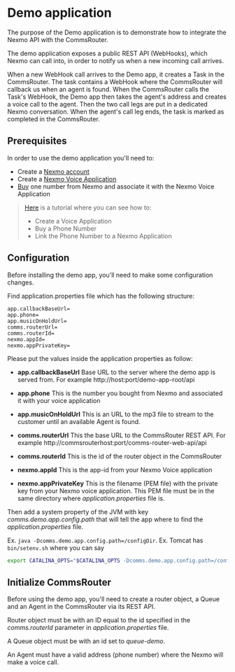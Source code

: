 # Demo application

The purpose of the Demo application is to demonstrate how to
integrate the Nexmo API with the CommsRouter.

The demo application exposes a public REST API (WebHooks),
which Nexmo can call into, in order to notify us when a new incoming call arrives.

When a new WebHook call arrives to the Demo app, it creates a Task in the CommsRouter.
The task contains a WebHook where the CommsRouter will callback us when an agent is found.
When the CommsRouter calls the Task's WebHook, the Demo app then takes the agent's address and
creates a voice call to the agent. Then the two call legs are put in a dedicated Nexmo conversation.
When the agent's call leg ends, the task is marked as completed in the CommsRouter.

## Prerequisites
In order to use the demo application you'll need to:

* Create a [Nexmo account](https://dashboard.nexmo.com/sign-up)
* Create a [Nexmo Voice Application](https://dashboard.nexmo.com/voice/create-application)
* [Buy](https://dashboard.nexmo.com/buy-numbers) one number from Nexmo and
  associate it with the Nexmo Voice Application
> [Here](https://developer.nexmo.com/tutorials/add-a-call-whisper-to-an-inbound-call#create-a-voice-application)
  is a tutorial where you can see how to:
> * Create a Voice Application
> * Buy a Phone Number
> * Link the Phone Number to a Nexmo Application

## Configuration

Before installing the demo app, you'll need to make some configuration changes.

Find application.properties file which has the following structure:
```
app.callbackBaseUrl=
app.phone=
app.musicOnHoldUrl=
comms.routerUrl=
comms.routerId=
nexmo.appId=
nexmo.appPrivateKey=
```
Please put the values inside the application properties as follow:

* __app.callbackBaseUrl__ Base URL to the server where the demo app is
  served from. For example http://host:port/demo-app-root/api

* __app.phone__ This is the number you bought from Nexmo and associated it
  with your voice application

* __app.musicOnHoldUrl__ This is an URL to the mp3 file to stream to the customer until an available Agent is found.

* __comms.routerUrl__ This the base URL to the CommsRouter REST API.
  For example  http://commsrouterhost:port/comms-router-web-api/api

* __comms.routerId__ This is the id of the router object in the CommsRouter

* __nexmo.appId__ This is the app-id from your Nexmo Voice application

* __nexmo.appPrivateKey__ This is the filename (PEM file) with the private key
  from your Nexmo voice application. This PEM file must be in the same directory
  where _application.properties_ file is.

Then add a system property of the JVM with key _comms.demo.app.config.path_ that
will tell the app where to find the _application.properties_ file.

Ex. `java -Dcomms.demo.app.config.path=/configDir`.
Ex. Tomcat has `bin/setenv.sh` where you can say
```bash
export CATALINA_OPTS="$CATALINA_OPTS -Dcomms.demo.app.config.path=/configDir"
```

## Initialize CommsRouter

Before using the demo app, you'll need to create a router object, a Queue and an Agent
in the CommsRouter via its REST API.

Router object must be with an ID equal to the id specified in the *comms.routerId* parameter
in _application.properties_ file.

A Queue object must be with an id set to _queue-demo_.

An Agent must have a valid address (phone number) where the Nexmo will make a voice call.
